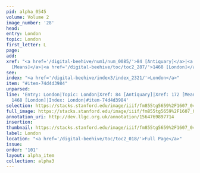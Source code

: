 ```yaml
---
pid: alpha_0545
volume: Volume 2
image_number: '28'
head: 
entry: London
topic: London
first_letter: L
page: 
add: 
xref: "<a href='/digital-beehive/num1/num_0085/'>84 [Antiquary]</a>|<a href='/digital-beehive/num1/num_0179/'>172
  [Means]</a>|<a href='/digital-beehive/toc/toc2_287/'>1468 [London]</a>"
see: 
index: "<a href='/digital-beehive/index3/index_2321/'>London</a>"
item: "#item-74d4d3984"
unparsed: 
line: 'Entry: London|Topic: London|Xref: 84 [Antiquary]|Xref: 172 [Means and Cause]|Xref:
  1468 [London]|Index: London|#item-74d4d3984'
selection: https://stacks.stanford.edu/image/iiif/fm855tg5659%2F1607_0495/708,4716,3042,309/full/0/default.jpg
full_image: https://stacks.stanford.edu/image/iiif/fm855tg5659%2F1607_0495/full/full/0/default.jpg
annotation_uri: http://dev.llgc.org.uk/annotation/1564769897714
insertion: 
thumbnail: https://stacks.stanford.edu/image/iiif/fm855tg5659%2F1607_0495/708,4716,600,180/250,/0/default.jpg
label: London
location: "<a href='/digital-beehive/toc/toc2_018/'>Full Page</a>"
issue: 
order: '101'
layout: alpha_item
collection: alpha3
---
```

